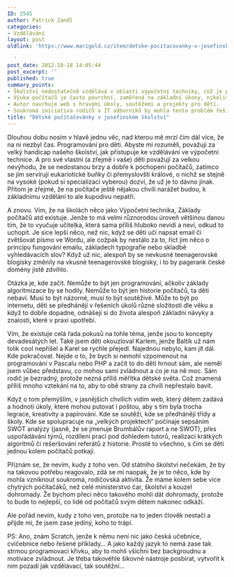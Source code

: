 ```yaml
---
ID: 2545
author: Patrick Zandl
categories:
- Vzdělávání
layout: post
oldlink: 'https://www.marigold.cz/item/detske-pocitacovanky-v-josefinskem-skolstvi

  '
post_date: 2012-10-18 14:05:44
post_excerpt: ''
published: true
summary_points:
- Školství nedostatečně vzdělává v oblasti výpočetní techniky, což je pro děti nevýhodné.
- Výuka počítačů je často povrchní, zaměřená na základní úkony, nikoliv principy.
- Autor navrhuje web s hravými úkoly, soutěžemi a projekty pro děti.
- Soukromá iniciativa rodičů a IT odborníků by mohla tento problém řešit lépe.
title: "Dětské počítačovánky v josefinském školství"
---
```


Dlouhou dobu nosím v hlavě jednu věc, nad kterou mě mrzí čím dál více, že na ni nezbyl čas. Programování pro děti. Abyste mi rozuměli, považuji za velký handicap našeho školství, jak přistupuje ke vzdělávání ve výpočetní technice. A pro své vlastní (a zřejmě i vaše) děti považuji za velkou nevýhodu, že se nedostanou brzy a dobře k pochopení počítačů, zatímco se jím servírují eukariotické buňky či přemyslovští králové, o nichž se stejně na vysoké (pokud si specializaci vyberou) dozví, že už je to dávno jinak.  Přitom je zřejmé, že  na počítače ještě nějakou chvíli narážet budou, k základnímu vzdělání to ale kupodivu nepatří. 

A znovu. Vím, že na školách něco jako Výpočetní technika, Základy počítačů atd existuje. Jenže to má velmi různorodou úroveň většinou danou tím, že to vyučuje učitelka, která sama příliš hluboko nevidí a neví, odkud to uchopit. Je sice lepší něco, než nic, když se děti učí napsat email či zvětšovat písmo ve Wordu, ale cožpak by nestálo za to, říct jim něco o principu fungování emailu, základech typografie nebo skladbě vyhledávacích slov? Když už nic, alespoň by se nevkusné teenagerovské blogísky změnily na vkusné teenagerovské blogísky, i to by pagerank české domény jistě zdvihlo. 

Otázka je, kde začít. Nemůže to být jen programování, ačkoliv základy algoritmizace by se hodily. Nemůže to být jen historie počítačů, ta děti nebaví. Musí to být názorné, musí to být soutěživé. Může to být po internetu, děti se předhánějí v řešeních úkolů různé složitosti dle věku a když to dobře dopadne, odnášejí si do života alespoň základní návyky a znalosti, které v praxi upotřebí. 

Vím, že existuje celá řada pokusů na tohle téma, jenže jsou to koncepty devadesátých let. Také jsem děti okouzloval Karlem, jenže Baltík už nám tolik cool nepřišel a Karel se rychle přejedl. Najednou nebylo, kam jít dál. Kde pokračovat. Nejde o to, že bych si nemohl vzpomenout na programování v Pascalu nebo PHP a začít to do dětí hrnout sám, ale neměl jsem vůbec představu, co mohou sami zvládnout a co je na ně moc. Sám rodič je bezradný, protože nezná příliš měřítka dětské světa. Což znamená příliš mnoho vztekání na to, aby to obě strany za chvíli nepřestalo bavit. 

Když o tom přemýšlím, v jasnějších chvílích vidím web, který dětem zadává a hodnotí úkoly, které mohou putovat i poštou, aby s tím byla trocha legrace, kreativity a papírování. Kde se soutěží, kde se předhánějí třídy a školy. Kde se spolupracuje na „velkých projektech“ počínaje sepsáním SWOT analýzy (jasně, že se jmenuje Brumbálův raport a ne SWOT), přes uspořádávání týmů, rozdílení prací pod dohledem tutorů, realizaci krátkých algoritmů či rešeršování referátů z historie. Prostě to všechno,  s čím se děti jednou kolem počítačů potkají.

Přiznám se, že nevím, kudy z toho ven. Od státního školství nečekám, že by na takovou potřebu reagovalo, zdá se mi naopak, že je to něco, kde by mohla vzniknout soukromá, rodičovská aktivita. Že máme kolem sebe více chytrých počítačáků, než celé ministerstvo čar, školství a kouzel dohromady. Že bychom přeci něco takového mohli dát dohromady, protože to bude to  nejlepší, co lidé od počítačů svým dětem nakonec odkáží.   

Ale pořád nevím, kudy z toho ven, protože na to jeden člověk nestačí a přijde mi, že jsem zase jediný, koho to trápí.

PS: Ano, znám Scratch, jenže k němu není nic jako česká učebnice, cvičebnice nebo řešené příklady… A jako každý jazyk to nemá zase tak strmou programovací křivku, aby to mohli všichni bez backgroudnu a motivace zvládnout. Je třeba takovéhle šikovné nástroje posbírat, vytvořit k nim pozadí jak vzdělávací, tak soutěžní...
